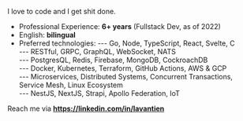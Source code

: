 I love to code and I get shit done.

- Professional Experience: **6+ years** (Fullstack Dev, as of 2022)
- English: **bilingual**
- Preferred technologies:
--- Go, Node, TypeScript, React, Svelte, C  
--- RESTful, GRPC, GraphQL, WebSocket, NATS  
--- PostgresQL, Redis, Firebase, MongoDB, CockroachDB  
--- Docker, Kubernetes, Terraform, GitHub Actions, AWS & GCP  
--- Microservices, Distributed Systems, Concurrent Transactions, Service Mesh, Linux Ecosystem  
--- NestJS, NextJS, Strapi, Apollo Federation, IoT  

Reach me via **https://linkedin.com/in/lavantien**
